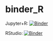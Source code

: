 # binder_R
 
Jupyter+R: [![Binder](http://mybinder.org/badge_logo.svg)](https://hub.gke.mybinder.org/user/tonyfly3000-binder_r-otrxmbxw/notebooks/index.ipynb)

RStudio: [![Binder](http://mybinder.org/badge_logo.svg)](http://mybinder.org/v2/gh/TonyFly3000/binder_R/master?urlpath=rstudio)




